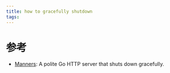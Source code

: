 ```yaml
---
title: how to gracefully shutdown
tags:
---
```



# 参考

- [Manners](https://github.com/braintree/manners): A polite Go HTTP server that shuts down gracefully.
